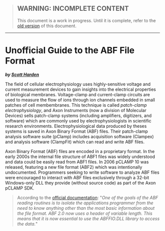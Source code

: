 > ## WARNING: INCOMPLETE CONTENT
> This document is a work in progress. Until it is complete, refer to the [old version](../) of this document.

---

# Unofficial Guide to the ABF File Format

***by [Scott Harden](http://www.SWHarden.com)***

The field of cellular electrophysiology uses highly-sensitive voltage and current measurement devices to gain insights into the electrical properties of biological membranes. Voltage-clamp and current-clamp circuits are used to measure the flow of ions through ion channels embedded in small patches of cell membembranes. This technique is called _patch-clamp electrophysiology_, and Axon Instruments (now a division of Molecular Devices) sells patch-clamp systems (including amplifiers, digitizers, and software) which are commonly used by electrophysiologists in scientific research environments. Electrophysiological data produced by theses systems is saved in Axon Binary Format (ABF) files. Their patch-clamp analysis software suite (pClamp) includes acquisition software (Clampex) and analysis software (ClampFit) which can read and write ABF files.

Axon Binary Format (ABF) files are encoded in a proprietary format. In the early 2000s the internal file structure of ABF1 files was widely understood and data could be easily read from ABF1 files. In 2006 pCLAMP 10 was released, featuring a new file format (ABF2) which was intentionally undocumented. Programmers seeking to write software to analyze ABF files were encouraged to interact with ABF files exclusively through a 32-bit Windows-only DLL they provide (without source code) as part of the Axon pCLAMP SDK.

>According to the [official documentation](https://mdc.custhelp.com/euf/assets/content/ABFHelp.pdf): "_One of the goals of the ABF reading routines is to isolate the applications programmer from the need to know anything other than the most basic information about the file format. ABF 2.0 now uses a header of variable length.  This means that it is now essential to use the ABFFIO.DLL library to access the data._"
